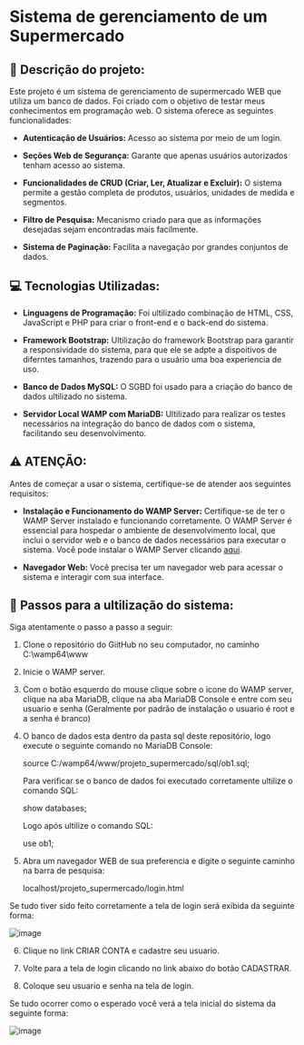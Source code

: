 # Sistema de gerenciamento de um Supermercado

## 📃 Descrição do projeto:
Este projeto é um sistema de gerenciamento de supermercado WEB que utiliza um banco de dados. Foi criado com o objetivo de testar meus conhecimentos em programação web. O sistema oferece as seguintes funcionalidades:

* **Autenticação de Usuários:** Acesso ao sistema por meio de um login.

* **Seções Web de Segurança:** Garante que apenas usuários autorizados tenham acesso ao sistema.

* **Funcionalidades de CRUD (Criar, Ler, Atualizar e Excluir):** O sistema permite a gestão completa de produtos, usuários, unidades de medida e segmentos.

* **Filtro de Pesquisa:** Mecanismo criado para que as informações desejadas sejam encontradas mais facilmente.

* **Sistema de Paginação:** Facilita a navegação por grandes conjuntos de dados.

## 💻 Tecnologias Utilizadas:

* **Linguagens de Programação:** Foi ultilizado combinação de HTML, CSS, JavaScript e PHP para criar o front-end e o back-end do sistema.

* **Framework Bootstrap:** Ultilização do framework Bootstrap para garantir a responsividade do sistema, para que ele se adpte a dispoitivos de diferntes tamanhos, trazendo para o usuário uma boa experiencia de uso.
  
* **Banco de Dados MySQL:** O SGBD foi usado para a criação do banco de dados ultilizado no sistema.

* **Servidor Local WAMP com MariaDB:** Ultilizado para realizar os testes necessários na integração do banco de dados com o sistema, facilitando seu desenvolvimento.

## ⚠️ ATENÇÃO:
Antes de começar a usar o sistema, certifique-se de atender aos seguintes requisitos:
* **Instalação e Funcionamento do WAMP Server:** Certifique-se de ter o WAMP Server instalado e funcionando corretamente. O WAMP Server é essencial para hospedar o ambiente de desenvolvimento local, que inclui o servidor web e o banco de dados necessários para executar o sistema. Você pode instalar o WAMP Server clicando [aqui](https://www.wampserver.com/en/).

* **Navegador Web:** Você precisa ter um navegador web para acessar o sistema e interagir com sua interface.

## 🚀 Passos para a ultilização do sistema:
Siga atentamente o passo a passo a seguir:
1. Clone o repositório do GiitHub no seu computador, no caminho C:\wamp64\www 
2. Inicie o WAMP server.
3. Com o botão esquerdo do mouse clique sobre o icone do WAMP server, clique na aba MariaDB, clique na aba MariaDB Console e entre com seu usuario e senha (Geralmente por padrão de instalação o usuario é root e a senha é branco)
4. O banco de dados esta dentro da pasta sql deste repositório, logo execute o seguinte comando no MariaDB Console:
   
   source C:/wamp64/www/projeto_supermercado/sql/ob1.sql;
   
   Para verificar se o banco de dados foi executado corretamente ultilize o comando SQL:
   
   show databases;
   
   Logo após ultilize o comando SQL:
   
   use ob1;
   
5. Abra um navegador WEB de sua preferencia e digite o seguinte caminho na barra de pesquisa:
   
   localhost/projeto_supermercado/login.html
   
Se tudo tiver sido feito corretamente a tela de login será exibida da seguinte forma:

![image](https://github.com/sthefanyoliver/projeto_supermercado/assets/139503553/e6b05d49-dbdc-4ec0-9873-7c55b36ba642)

6. Clique no link CRIAR CONTA e cadastre seu usuario.
   
7. Volte para a tela de login clicando no link abaixo do botão CADASTRAR.
   
8. Coloque seu usuario e senha na tela de login.

Se tudo ocorrer como o esperado você verá a tela inicial do sistema da seguinte forma:

![image](https://github.com/sthefanyoliver/projeto_supermercado/assets/139503553/7597479a-2495-46d4-8759-65648a3f4b78)




